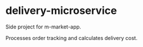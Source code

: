 # delivery-microservice

Side project for m-market-app.

Processes order tracking and calculates delivery cost.